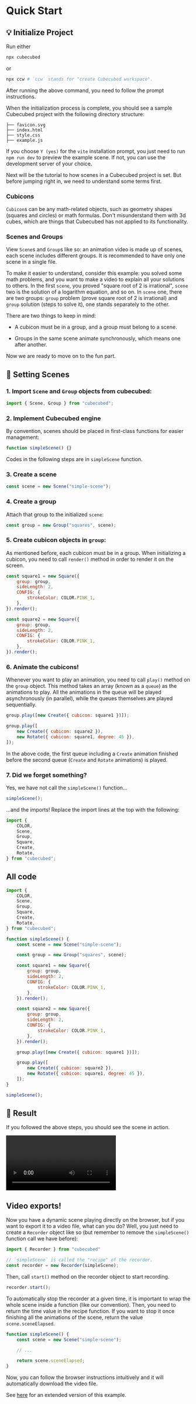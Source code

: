 <!-- # Cubecubed - A Math Visualization Engine -->

# Quick Start

## 💡 Initialize Project

Run either

```sh
npx cubecubed
```

or

```sh
npx ccw # `ccw` stands for "create Cubecubed workspace".
```

After running the above command, you need to follow the prompt instructions.

When the initialization process is complete, you should see a sample Cubecubed project with the following directory structure:

```
├── favicon.svg
├── index.html
├── style.css
├── example.js
```

If you choose `Y (yes)` for the `vite` installation prompt, you just need to run `npm run dev` to preview the example scene. If not, you can use the development server of your choice.

Next will be the tutorial to how scenes in a Cubecubed project is set. But before jumping right in, we need to understand some terms first.

### Cubicons

`Cubicon`s can be any math-related objects, such as geometry shapes (squares and circles) or math formulas. Don't misunderstand them with 3d cubes, which are things that Cubecubed has not applied to its functionality.

### Scenes and Groups

View `Scene`s and `Group`s like so: an animation video is made up of scenes, each scene includes different groups. It is recommended to have only one scene in a single file.

To make it easier to understand, consider this example: you solved some math problems, and you want to make a video to explain all your solutions to others. In the first `scene`, you proved "square root of 2 is irrational", `scene` two is the solution of a logarithm equation, and so on.
In `scene` one, there are two groups: `group` problem (prove square root of 2 is irrational) and `group` solution (steps to solve it), one stands separately to the other.

There are two things to keep in mind:

-   A cubicon must be in a group, and a group must belong to a scene.

-   Groups in the same scene animate synchronously, which means one after another.

Now we are ready to move on to the fun part.

## 🚀 Setting Scenes

### 1. Import `Scene` and `Group` objects from cubecubed:

```js
import { Scene, Group } from "cubecubed";
```

### 2. Implement Cubecubed engine

By convention, scenes should be placed in first-class functions for easier management:

```js
function simpleScene() {}
```

Codes in the following steps are in `simpleScene` function.

### 3. Create a scene

```js
const scene = new Scene("simple-scene");
```

### 4. Create a group

Attach that group to the initialized `scene`:

```js
const group = new Group("squares", scene);
```

### 5. Create cubicon objects in `group`:

As mentioned before, each cubicon must be in a group. When initializing a cubicon, you need to call `render()` method in order to render it on the screen.

```js
const square1 = new Square({
    group: group,
    sideLength: 2,
    CONFIG: {
        strokeColor: COLOR.PINK_1,
    },
}).render();

const square2 = new Square({
    group: group,
    sideLength: 2,
    CONFIG: {
        strokeColor: COLOR.PINK_1,
    },
}).render();
```

### 6. Animate the cubicons!

Whenever you want to play an animation, you need to call `play()` method on the `group` object. This method takes an array (known as a `queue`) as the animations to play. All the animations in the queue will be played asynchronously (in parallel), while the queues themselves are played sequentially.

```js
group.play([new Create({ cubicon: square1 })]);

group.play([
    new Create({ cubicon: square2 }),
    new Rotate({ cubicon: square1, degree: 45 }),
]);
```

In the above code, the first queue including a `Create` animation finished before the second queue (`Create` and `Rotate` animations) is played.

### 7. Did we forget something?

Yes, we have not call the `simpleScene()` function...

```js
simpleScene();
```

...and the imports! Replace the import lines at the top with the following:

```js
import {
    COLOR,
    Scene,
    Group,
    Square,
    Create,
    Rotate,
} from "cubecubed";
```

## All code

```js
import {
    COLOR,
    Scene,
    Group,
    Square,
    Create,
    Rotate,
} from "cubecubed";

function simpleScene() {
    const scene = new Scene("simple-scene");

    const group = new Group("squares", scene);

    const square1 = new Square({
        group: group,
        sideLength: 2,
        CONFIG: {
            strokeColor: COLOR.PINK_1,
        },
    }).render();

    const square2 = new Square({
        group: group,
        sideLength: 2,
        CONFIG: {
            strokeColor: COLOR.PINK_1,
        },
    }).render();

    group.play([new Create({ cubicon: square1 })]);

    group.play([
        new Create({ cubicon: square2 }),
        new Rotate({ cubicon: square1, degree: 45 }),
    ]);
}

simpleScene();
```

## 🍿 Result

If you followed the above steps, you should see the scene in action.

![](./assets/videos/simpleScene.mp4 ":include :type=video controls width=100% autoplay loop")

## Video exports!

Now you have a dynamic scene playing directly on the browser, but if you want to export it to a video file, what can you do? Well, you just need to create a `Recorder` object like so (but remember to remove the `simpleScene()` function call we have before):

```js
import { Recorder } from "cubecubed"

// `simpleScene` is called the "recipe" of the recorder.
const recorder = new Recorder(simpleScene);
```

Then, call `start()` method on the recorder object to start recording.

```js
recorder.start();
```

To automatically stop the recorder at a given time, it is important to wrap the whole scene inside a function (like our convention). Then, you need to return the time value in the recipe function. If you want to stop it once finishing all the animations of the scene, return the value `scene.sceneElapsed`.

```js
function simpleScene() {
    const scene = new Scene("simple-scene");

    // ...

    return scene.sceneElapsed;
}
```

Now, you can follow the browser instructions intuitively and it will automatically download the video file.

See [here](https://github.com/imaphatduc/cubecubed/blob/master/init/example.js) for an extended version of this example.
